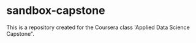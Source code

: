 # sandbox-capstone
This is a repository created for the Coursera class 'Applied Data Science Capstone".  
